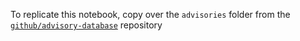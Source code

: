 To replicate this notebook, copy over the `advisories` folder from the [`github/advisory-database`](https://github.com/github/advisory-database) repository
